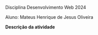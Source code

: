 Disciplina Desenvolvimento Web 2024

Aluno: Mateus Henrique de Jesus Oliveira

**Descrição da atividade**
